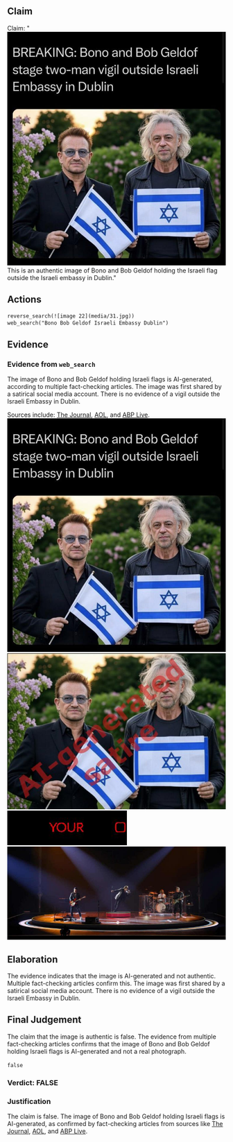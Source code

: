 ## Claim
Claim: "![image 22](media/31.jpg) This is an authentic image of Bono and Bob Geldof holding the Israeli flag outside the Israeli embassy in Dublin."

## Actions
```
reverse_search(![image 22](media/31.jpg))
web_search("Bono Bob Geldof Israeli Embassy Dublin")
```

## Evidence
### Evidence from `web_search`
The image of Bono and Bob Geldof holding Israeli flags is AI-generated, according to multiple fact-checking articles. The image was first shared by a satirical social media account. There is no evidence of a vigil outside the Israeli Embassy in Dublin.

Sources include: [The Journal](https://www.thejournal.ie/ai-generated-photo-of-bono-and-bob-geldof-with-israeli-flags-is-it-real-6577454-Dec2024/), [AOL](https://www.aol.com/fact-check-image-bono-holding-173242187.html), and [ABP Live](https://news.abplive.com/fact-check/fact-check-irish-rockstars-bono-bob-geldof-israel-flag-ai-1739811). ![image 22](media/31.jpg) ![image 1100](media/2025-07-20_10-14-1753006459-606878.jpg) ![image 1116](media/2025-07-20_10-14-1753006467-317766.jpg) ![image 1117](media/2025-07-20_10-14-1753006467-490372.jpg)


## Elaboration
The evidence indicates that the image is AI-generated and not authentic. Multiple fact-checking articles confirm this. The image was first shared by a satirical social media account. There is no evidence of a vigil outside the Israeli Embassy in Dublin.


## Final Judgement
The claim that the image is authentic is false. The evidence from multiple fact-checking articles confirms that the image of Bono and Bob Geldof holding Israeli flags is AI-generated and not a real photograph.

`false`

### Verdict: FALSE

### Justification
The claim is false. The image of Bono and Bob Geldof holding Israeli flags is AI-generated, as confirmed by fact-checking articles from sources like [The Journal](https://www.thejournal.ie/ai-generated-photo-of-bono-and-bob-geldof-with-israeli-flags-is-it-real-6577454-Dec2024/), [AOL](https://www.aol.com/fact-check-image-bono-holding-173242187.html), and [ABP Live](https://news.abplive.com/fact-check/fact-check-irish-rockstars-bono-bob-geldof-israel-flag-ai-1739811).

